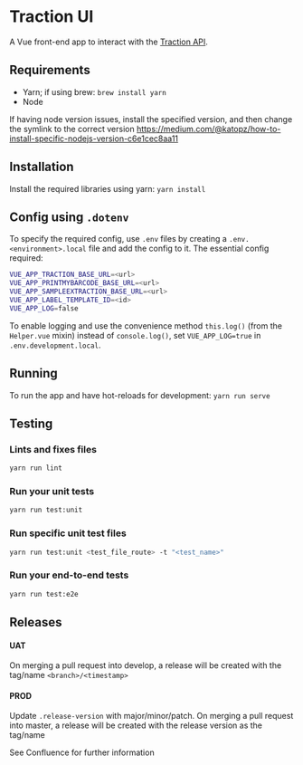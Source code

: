 # Traction UI

A Vue front-end app to interact with the [Traction API](https://github.com/sanger/traction-service).

## Requirements

* Yarn; if using brew: `brew install yarn`
* Node

If having node version issues, install the specified version,
and then change the symlink to the correct version
https://medium.com/@katopz/how-to-install-specific-nodejs-version-c6e1cec8aa11

## Installation

Install the required libraries using yarn: `yarn install`

## Config using `.dotenv`

To specify the required config, use `.env` files by creating a `.env.<environment>.local` file and
add the config to it. The essential config required:

```bash
VUE_APP_TRACTION_BASE_URL=<url>
VUE_APP_PRINTMYBARCODE_BASE_URL=<url>
VUE_APP_SAMPLEEXTRACTION_BASE_URL=<url>
VUE_APP_LABEL_TEMPLATE_ID=<id>
VUE_APP_LOG=false
```

To enable logging and use the convenience method `this.log()` (from the `Helper.vue` mixin) instead
of `console.log()`, set `VUE_APP_LOG=true` in `.env.development.local`.

## Running

To run the app and have hot-reloads for development: `yarn run serve`

## Testing

### Lints and fixes files

```bash
yarn run lint
```

### Run your unit tests

```bash
yarn run test:unit
```
### Run specific unit test files

```bash
yarn run test:unit <test_file_route> -t "<test_name>"
```

### Run your end-to-end tests

```bash
yarn run test:e2e
```

## Releases

#### UAT
On merging a pull request into develop, a release will be created with the tag/name `<branch>/<timestamp>`

#### PROD
Update `.release-version` with major/minor/patch. On merging a pull request into master, a release will be created with the release version as the tag/name

See Confluence for further information